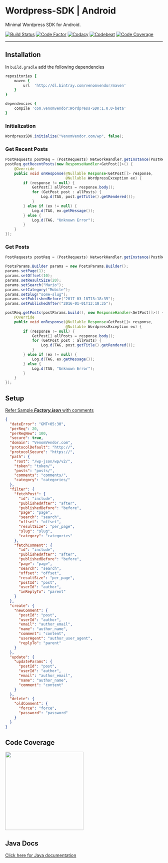 # Wordpress-SDK | Android
Minimal Wordpress SDK for Android.

[![Build Status](https://travis-ci.org/VenomVendor/Wordpress-SDK.svg?branch=release%2Fsdk)](https://travis-ci.org/VenomVendor/Wordpress-SDK)
[![Code Factor](https://www.codefactor.io/repository/github/venomvendor/wordpress-sdk/badge)](https://www.codefactor.io/repository/github/venomvendor/wordpress-sdk)
[![Codacy](https://api.codacy.com/project/badge/Grade/8faaef1c15744e79a7a9f843a921bfb6)](https://www.codacy.com/app/VenomVendor/Wordpress-SDK?utm_source=github.com&amp;utm_medium=referral&amp;utm_content=VenomVendor/Wordpress-SDK&amp;utm_campaign=Badge_Grade)
[![Codebeat](https://codebeat.co/badges/35ec2b4c-4898-4288-a2fc-c4849bce2a50)](https://codebeat.co/projects/github-com-venomvendor-wordpress-sdk-release-sdk)
[![Code Coverage](https://codecov.io/gh/VenomVendor/Wordpress-SDK/branch/release%2Fsdk/graph/badge.svg)](https://codecov.io/gh/VenomVendor/Wordpress-SDK)

---

## Installation
In `build.gradle` add the following dependencies

```coffeescript
repositories {
    maven {
        url  'http://dl.bintray.com/venomvendor/maven'
    }
}

dependencies {
    compile 'com.venomvendor:Wordpress-SDK:1.0.0-beta'
}
```

### Initialization
```java
WordpressSDK.initialize("VenomVendor.com/wp", false);
```

### Get Recent Posts
```java
PostRequests postReq = (PostRequests) NetworkHandler.getInstance(PostRequests.IDENTIFIER);
postReq.getRecentPosts(new ResponseHandler<GetPost[]>() {
    @Override
    public void onResponse(@Nullable Response<GetPost[]> response,
                           @Nullable WordpressException ex) {
        if (response != null) {
            GetPost[] allPosts = response.body();
            for (GetPost post : allPosts) {
                Log.d(TAG, post.getTitle().getRendered());
            }
        } else if (ex != null) {
            Log.d(TAG, ex.getMessage());
        } else {
            Log.d(TAG, "Unknown Error");
        }
    }
});
```

### Get Posts
```java
PostRequests postReq = (PostRequests) NetworkHandler.getInstance(PostRequests.IDENTIFIER);

PostsParams.Builder params = new PostsParams.Builder();
params.setPage(1);
params.setOffset(10);
params.setResultSize(20);
params.setSearch("Mario");
params.setCategory("Mobile");
params.setSlug("some-slug");
params.setPublishedBefore("2017-03-18T13:18:35");
params.setPublishedAfter("2016-01-01T13:18:35");

postReq.getPosts(postParams.build(), new ResponseHandler<GetPost[]>() {
    @Override
    public void onResponse(@Nullable Response<GetPost[]> response,
                           @Nullable WordpressException ex) {
        if (response != null) {
            GetPost[] allPosts = response.body();
            for (GetPost post : allPosts) {
                Log.d(TAG, post.getTitle().getRendered());
            }
        } else if (ex != null) {
            Log.d(TAG, ex.getMessage());
        } else {
            Log.d(TAG, "Unknown Error");
        }
    }
});
```

## Setup
[Refer Sample ***Factory.json*** with comments](https://github.com/VenomVendor/Wordpress-SDK/blob/d2894b651c58cf9d6cb6d8153ced10b122c5c93f/config/request/Factory.json)
```json
{
  "dateError": "GMT+05:30",
  "perReq": 20,
  "perReqNew": 100,
  "secure": true,
  "domain": "VenomVendor.com",
  "protocolDefault": "http://",
  "protocolSecure": "https://",
  "path": {
    "root": "/wp-json/wp/v2/",
    "token": "token/",
    "posts": "posts/",
    "comments": "comments/",
    "category": "categories/"
  },
  "filter": {
    "fetchPost": {
      "id": "include",
      "publishedAfter": "after",
      "publishedBefore": "before",
      "page": "page",
      "search": "search",
      "offset": "offset",
      "resultSize": "per_page",
      "slug": "slug",
      "category": "categories"
    },
    "fetchComment": {
      "id": "include",
      "publishedAfter": "after",
      "publishedBefore": "before",
      "page": "page",
      "search": "search",
      "offset": "offset",
      "resultSize": "per_page",
      "postId": "post",
      "userId": "author",
      "inReplyTo": "parent"
    }
  },
  "create": {
    "newComment": {
      "postId": "post",
      "userId": "author",
      "email": "author_email",
      "name": "author_name",
      "comment": "content",
      "userAgent": "author_user_agent",
      "replyTo": "parent"
    }
  },
  "update": {
    "updateParams": {
      "postId": "post",
      "userId": "author",
      "email": "author_email",
      "name": "author_name",
      "comment": "content"
    }
  },
  "delete": {
    "oldComment": {
      "force": "force",
      "password": "password"
    }
  }
}
```

## Code Coverage
<a href="https://codecov.io/gh/VenomVendor/Wordpress-SDK"><img src="https://codecov.io/gh/VenomVendor/Wordpress-SDK/branch/release%2Fsdk/graphs/tree.svg" width="250" /><a/>

## Java Docs
<a target="_blank" href="https://venomvendor.github.io/Wordpress-SDK/docs/">Click here for Java documentation<a/>
